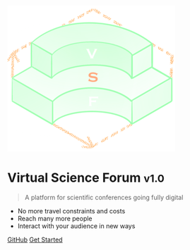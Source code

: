 ![logo](imgs/VSF_LOGO_1.png)

# Virtual Science Forum <small>v1.0</small>

> A platform for scientific conferences going fully digital

- No more travel constraints and costs
- Reach many more people
- Interact with your audience in new ways

[GitHub](https://github.com/virtualscienceforum/docs/)
[Get Started](#howto)
